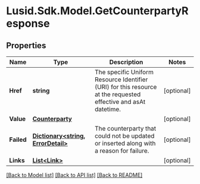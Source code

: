
# Lusid.Sdk.Model.GetCounterpartyResponse

## Properties

Name | Type | Description | Notes
------------ | ------------- | ------------- | -------------
**Href** | **string** | The specific Uniform Resource Identifier (URI) for this resource at the requested effective and asAt datetime. | [optional] 
**Value** | [**Counterparty**](Counterparty.md) |  | [optional] 
**Failed** | [**Dictionary&lt;string, ErrorDetail&gt;**](ErrorDetail.md) | The counterparty that could not be updated or inserted along with a reason for failure. | [optional] 
**Links** | [**List&lt;Link&gt;**](Link.md) |  | [optional] 

[[Back to Model list]](../README.md#documentation-for-models)
[[Back to API list]](../README.md#documentation-for-api-endpoints)
[[Back to README]](../README.md)

